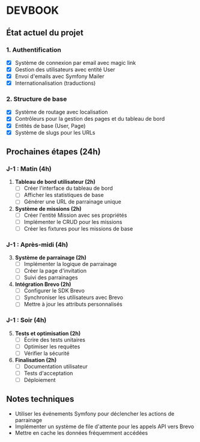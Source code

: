 # DEVBOOK

## État actuel du projet

### 1. Authentification
- [x] Système de connexion par email avec magic link
- [x] Gestion des utilisateurs avec entité User
- [x] Envoi d'emails avec Symfony Mailer
- [x] Internationalisation (traductions)

### 2. Structure de base
- [x] Système de routage avec localisation
- [x] Contrôleurs pour la gestion des pages et du tableau de bord
- [x] Entités de base (User, Page)
- [x] Système de slugs pour les URLs

## Prochaines étapes (24h)

### J-1 : Matin (4h)
1. **Tableau de bord utilisateur (2h)**
   - [ ] Créer l'interface du tableau de bord
   - [ ] Afficher les statistiques de base
   - [ ] Générer une URL de parrainage unique

2. **Système de missions (2h)**
   - [ ] Créer l'entité Mission avec ses propriétés
   - [ ] Implémenter le CRUD pour les missions
   - [ ] Créer les fixtures pour les missions de base

### J-1 : Après-midi (4h)
3. **Système de parrainage (2h)**
   - [ ] Implémenter la logique de parrainage
   - [ ] Créer la page d'invitation
   - [ ] Suivi des parrainages

4. **Intégration Brevo (2h)**
   - [ ] Configurer le SDK Brevo
   - [ ] Synchroniser les utilisateurs avec Brevo
   - [ ] Mettre à jour les attributs personnalisés

### J-1 : Soir (4h)
5. **Tests et optimisation (2h)**
   - [ ] Écrire des tests unitaires
   - [ ] Optimiser les requêtes
   - [ ] Vérifier la sécurité

6. **Finalisation (2h)**
   - [ ] Documentation utilisateur
   - [ ] Tests d'acceptation
   - [ ] Déploiement

## Notes techniques
- Utiliser les événements Symfony pour déclencher les actions de parrainage
- Implémenter un système de file d'attente pour les appels API vers Brevo
- Mettre en cache les données fréquemment accédées
